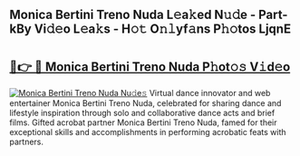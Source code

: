 ## Monica Bertini Treno Nuda L𝚎a𝚔ed N𝚞𝚍e - Part-kBy Vi𝚍𝚎o L𝚎a𝚔s - H𝚘𝚝 O𝚗𝚕yf𝚊ns P𝚑𝚘tos LjqnE

# <h2><a href="http://kf8z99.oniu.top/?m=Monica+Bertini+Treno+Nuda">🔗👉 🔴 Monica Bertini Treno Nuda P𝚑ot𝚘𝚜 V𝚒d𝚎o</a></h2>

[![Monica Bertini Treno Nuda Nu𝚍e𝚜](https://i.imgur.com/0qMVB7G.gif)](http://kf8z99.oniu.top/?m=Monica+Bertini+Treno+Nuda)
Virtual dance innovator and web entertainer Monica Bertini Treno Nuda, celebrated for sharing dance and lifestyle inspiration through solo and collaborative dance acts and brief films. Gifted acrobat partner Monica Bertini Treno Nuda, famed for their exceptional skills and accomplishments in performing acrobatic feats with partners.  
